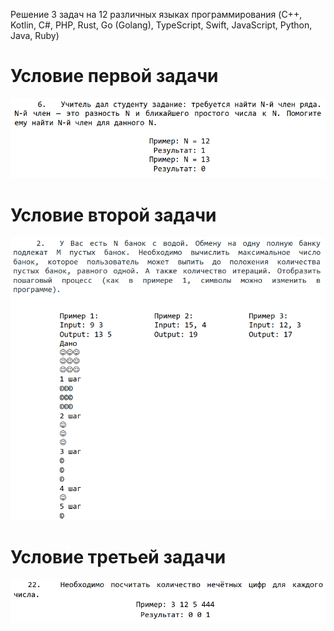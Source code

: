 Решение 3 задач на 12 различных языках программирования (C++, Kotlin, C#, PHP, Rust, Go (Golang), TypeScript, Swift, JavaScript, Python, Java, Ruby)


# Условие первой задачи
![Task condition 1](./pic/task1.png)

# Условие второй задачи
![Task condition 2](./pic/task2.png)

# Условие третьей задачи
![Task condition 2](./pic/task3.png)
